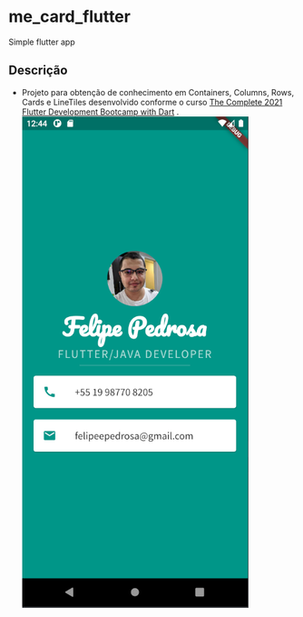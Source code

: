 # me_card_flutter

Simple flutter app

## Descrição

- Projeto para obtenção de conhecimento em Containers, Columns, Rows, Cards e LineTiles desenvolvido conforme o
  curso [The Complete 2021 Flutter Development Bootcamp with Dart](https://www.udemy.com/course/flutter-bootcamp-with-dart/)
  .
  ![exemplo](img.png)